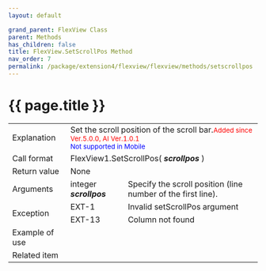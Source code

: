 ```yaml
---
layout: default

grand_parent: FlexView Class
parent: Methods
has_children: false
title: FlexView.SetScrollPos Method
nav_order: 7
permalink: /package/extension4/flexview/flexview/methods/setscrollpos
---
```

# {{ page.title }}

<table>
  <tr>
    <td>Explanation</td>
    <td colspan="2">Set the scroll position of the scroll bar.<br.<br><small><span style="color:red">Added since Ver.5.0.0, AI Ver.1.0.1</span></small><br><small><span style="color:blue">Not supported in Mobile</span></small></td>
  </tr>
  <tr>
    <td>Call format</td>
    <td colspan="2">FlexView1.SetScrollPos( <b><i>scrollpos</i></b> )</td>
  </tr>
  <tr>
    <td>Return value</td>
    <td colspan="2">None</td>
  </tr>  
  <tr>
    <td>Arguments</td>
    <td>integer <b><i>scrollpos</i></b></td>
    <td>Specify the scroll position (line number of the first line).</td>
  </tr>
  <tr>
    <td rowspan="2">Exception</td>
    <td>EXT-1</td>
    <td>Invalid setScrollPos argument</td>
  </tr>
    <tr>
    <td>EXT-13</td>
    <td>Column not found</td>
  </tr>
  <tr>
    <td>Example of use</td>
    <td colspan="2"><code><pre>
    </pre></code></td>
  </tr>
  <tr>
    <td>Related item</td>
    <td colspan="2"></td>
  </tr>
</table>